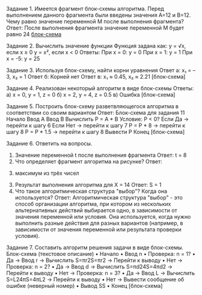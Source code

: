 Задание 1. Имеется фрагмент блок-схемы алгоритма. Перед выполнением данного фрагмента были введены значения A=12 и B=12. Чему равно значение переменной M после выполнения фрагмента?
Ответ:
После выполнения фрагмента значение переменной M будет равно 24
[блок-схема](https://github.com/lkaboba27/-/blob/block/image.png)

Задание 2. Вычислить значение функции
Функция задана как:
y = √x, если x ≥ 0
y = x², если x < 0
Ответы:
При x = 0: y = 0
При x = 1: y = 1
При x = -5: y = 25

Задание 3.  Используя блок-схему, найти корни уравнения
Ответ а:
x₁ = –3, x₂ = 1
Ответ б:
Корней нет
Ответ в:
x₁ ≈ 0.45, x₂ ≈ 2.21
[блок-схема]

Задание 4.  Реализован некоторый алгоритм в виде блок-схемы
Ответы:
а) x = 0, y = 1, z = 0
б) x = 2, y = 4, z = 0.5
в) Ошибка
[блок-схема]

Задание 5. Построить блок-схему разветвляющегося  алгоритма  в соответствии со своим вариантом
Ответ:
Блок-схема для задания 11
Начало
Ввод A
Ввод B
Вычислить P = A * B
Условие: P < 0?
Если Да → перейти к шагу 6
Если Нет → перейти к шагу 7
P = P * 8
→ перейти к шагу 8
P = P * 1.5
→ перейти к шагу 8
Вывести P
Конец
[блок-схема]

Задание 6. Ответить на вопросы.
1. Значение переменной t после выполнения фрагмента
Ответ:
t = 8
2. Что определяет фрагмент алгоритма на рисунке?
Ответ:
3) максимум из трёх чисел
3. Результат выполнения алгоритма для X = 14
Ответ:
S = 1
4. Что такое алгоритмическая структура "выбор"? Когда она используется?
Ответ:
Алгоритмическая структура "выбор" - это способ организации алгоритма, при котором из нескольких альтернативных действий выбирается одно, в зависимости от значения переменной или условия.
Она используется, когда нужно выполнить разные действия для разных вариантов (например, в зависимости от значения переменной или результата проверки условия).

Задание 7. Составить алгоритм решения задачи в виде блок-схемы.
Блок-схема (текстовое описание)
•	Начало
•	Ввод n
•	Проверка: n = 1?
•	Да → Ввод r → Вычислить S=πr2S=πr2 → Перейти к выводу
•	Нет → Проверка: n = 2?
•	Да → Ввод d → Вычислить S=πd24S=4πd2 → Перейти к выводу
•	Нет → Проверка: n = 3?
•	Да → Ввод L → Вычислить S=L24πS=4πL2 → Перейти к выводу
•	Нет → Вывести сообщение об ошибке (неверный номер)
•	Вывод SS
•	Конец
[блок-схема]
